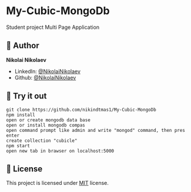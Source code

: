 # My-Cubic-MongoDb
 Student project
Multi Page Application

## 👨 Author

**Nikolai Nikolaev**

- LinkedIn: [@NikolaiNikolaev](https://www.linkedin.com/in/nikolay-nikolaev-4555631a7/)
- Github: [@NikolaiNikolaev](https://github.com/nikindtmas1)

## :eyes: Try it out

```
git clone https://github.com/nikindtmas1/My-Cubic-MongoDb
npm install
open or create mongodb data base
open or install mongodb compas
open command prompt like admin and write "mongod" command, then pres enter
create collection "cubicle"
npm start
open new tab in brawser on localhost:5000
```

## :pencil: License

This project is licensed under [MIT](https://opensource.org/licenses/MIT) license.
